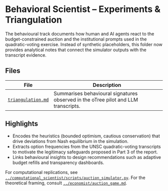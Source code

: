 # Behavioral Scientist – Experiments & Triangulation

The behavioural track documents how human and AI agents react to the budget-constrained auction and the institutional prompts used in the quadratic-voting exercise. Instead of synthetic placeholders, this folder now provides analytical notes that connect the simulator outputs with the transcript evidence.

## Files

| File | Description |
| --- | --- |
| [`triangulation.md`](triangulation.md) | Summarises behavioural signatures observed in the oTree pilot and LLM transcripts. |

## Highlights

- Encodes the heuristics (bounded optimism, cautious conservation) that drive deviations from Nash equilibrium in the simulation.
- Extracts option frequencies from the UNSC quadratic-voting transcripts to motivate the legitimacy safeguards proposed in Part 3 of the report.
- Links behavioural insights to design recommendations such as adaptive budget refills and transparency dashboards.

For computational replications, see [`../computational_scientist/scripts/auction_simulator.py`](../computational_scientist/scripts/auction_simulator.py). For the theoretical framing, consult [`../economist/auction_game.md`](../economist/auction_game.md).
